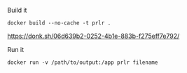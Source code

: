 Build it

```docker build --no-cache -t prlr .```

https://donk.sh/06d639b2-0252-4b1e-883b-f275eff7e792/

Run it

```docker run -v /path/to/output:/app prlr filename```